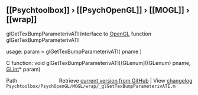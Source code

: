 ## [[Psychtoolbox]] &#8250; [[PsychOpenGL]] &#8250; [[MOGL]] &#8250; [[wrap]]

glGetTexBumpParameterivATI  Interface to [OpenGL](OpenGL) function glGetTexBumpParameterivATI  
  
usage:  param = glGetTexBumpParameterivATI( pname )  
  
C function:  void glGetTexBumpParameterivATI[(GLenum]((GLenum) pname, [GLint](GLint)\* param)  




<div class="code_header" style="text-align:right;">
  <span style="float:left;">Path&nbsp;&nbsp;</span> <span class="counter">Retrieve <a href=
  "https://raw.github.com/Psychtoolbox-3/Psychtoolbox-3/beta/Psychtoolbox/PsychOpenGL/MOGL/wrap/_glGetTexBumpParameterivATI.m">current version from GitHub</a> | View <a href=
  "https://github.com/Psychtoolbox-3/Psychtoolbox-3/commits/beta/Psychtoolbox/PsychOpenGL/MOGL/wrap/_glGetTexBumpParameterivATI.m">changelog</a></span>
</div>
<div class="code">
  <code>Psychtoolbox/PsychOpenGL/MOGL/wrap/_glGetTexBumpParameterivATI.m</code>
</div>

